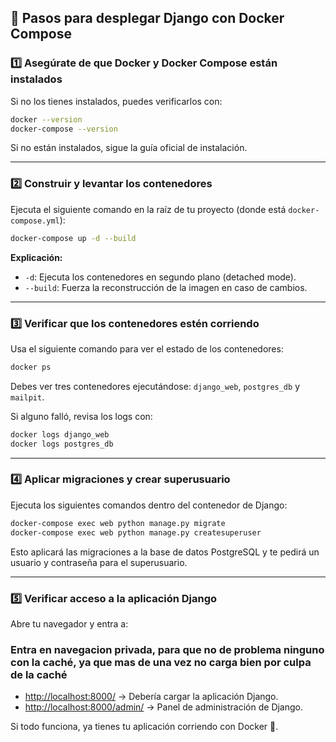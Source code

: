 ## 📌 Pasos para desplegar Django con Docker Compose

### 1️⃣ Asegúrate de que Docker y Docker Compose están instalados
Si no los tienes instalados, puedes verificarlos con:

```bash
docker --version
docker-compose --version
```
Si no están instalados, sigue la guía oficial de instalación.

---

### 2️⃣ Construir y levantar los contenedores
Ejecuta el siguiente comando en la raíz de tu proyecto (donde está `docker-compose.yml`):

```bash
docker-compose up -d --build
```

**Explicación:**
- `-d`: Ejecuta los contenedores en segundo plano (detached mode).
- `--build`: Fuerza la reconstrucción de la imagen en caso de cambios.

---

### 3️⃣ Verificar que los contenedores estén corriendo
Usa el siguiente comando para ver el estado de los contenedores:

```bash
docker ps
```

Debes ver tres contenedores ejecutándose: `django_web`, `postgres_db` y `mailpit`.

Si alguno falló, revisa los logs con:

```bash
docker logs django_web
docker logs postgres_db
```

---

### 4️⃣ Aplicar migraciones y crear superusuario
Ejecuta los siguientes comandos dentro del contenedor de Django:

```bash
docker-compose exec web python manage.py migrate
docker-compose exec web python manage.py createsuperuser
```

Esto aplicará las migraciones a la base de datos PostgreSQL y te pedirá un usuario y contraseña para el superusuario.

---

### 5️⃣ Verificar acceso a la aplicación Django
Abre tu navegador y entra a:

### Entra en navegacion privada, para que no de problema ninguno con la caché, ya que mas de una vez no carga bien por culpa de la caché
- [http://localhost:8000/](http://localhost:8000/) → Debería cargar la aplicación Django.
- [http://localhost:8000/admin/](http://localhost:8000/admin/) → Panel de administración de Django.

Si todo funciona, ya tienes tu aplicación corriendo con Docker 🎉.